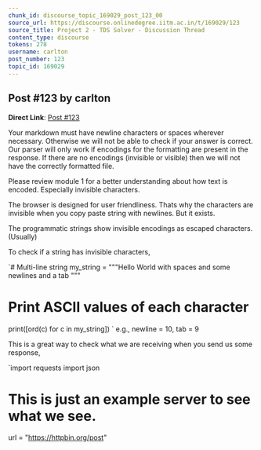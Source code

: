 ```yaml
---
chunk_id: discourse_topic_169029_post_123_00
source_url: https://discourse.onlinedegree.iitm.ac.in/t/169029/123
source_title: Project 2 - TDS Solver - Discussion Thread
content_type: discourse
tokens: 278
username: carlton
post_number: 123
topic_id: 169029
---
```


## Post #123 by carlton

**Direct Link**: [Post #123](https://discourse.onlinedegree.iitm.ac.in/t/169029/123)

Your markdown must have newline characters or spaces wherever necessary. Otherwise we will not be able to check if your answer is correct. Our parser will only work if encodings for the formatting are present in the response. If there are no encodings (invisible or visible) then we will not have the correctly formatted file.

Please review module 1 for a better understanding about how text is encoded. Especially invisible characters.

The browser is designed for user friendliness. Thats why the characters are invisible when you copy paste string with newlines. But it exists.

The programmatic strings show invisible encodings as escaped characters. (Usually)

To check if a string has invisible characters,

`# Multi-line string
my_string = """Hello
World with spaces 
and some newlines
and a tab	"""

# Print ASCII values of each character
print([ord(c) for c in my_string])
`
e.g., newline = 10, tab = 9

This is a great way to check what we are receiving when you send us some response,

`import requests
import json

# This is just an example server to see what we see.

url = "https://httpbin.org/post"
